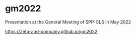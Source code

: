 # gm2022

Presentation at the General Meeting of SPP-CLS in May 2022

https://Zeta-and-company.github.io/gm2022
